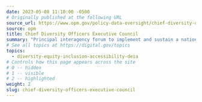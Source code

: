 ```yaml
---
date: 2023-05-08 11:10:00 -0500
# Originally published at the following URL
source_url: https://www.opm.gov/policy-data-oversight/chief-diversity-officers-executive-council/
source: opm
title: Chief Diversity Officers Executive Council
summary: "Principal interagency forum to implement and sustain a national strategy for DEIA across the Federal government and position the federal government as a model for DEIA."
# See all topics at https://digital.gov/topics
topics:
  - diversity-equity-inclusion-accessibility-deia
# Controls how this page appears across the site
# 0 -- hidden
# 1 -- visible
# 2 -- highlighted
weight: 2
slug: chief-diversity-officers-executive-council
---
```

